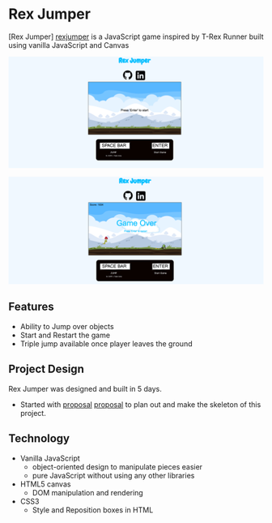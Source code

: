 # Rex Jumper

[Rex Jumper] [rexjumper] is a JavaScript game inspired by T-Rex Runner built using vanilla JavaScript and Canvas

![ ](./docs/wireframes/gameover1.png)

![ ](./docs/wireframes/home1.png)

[rexjumper]: https://dankim93.github.io/rex-jumper/

## Features
- Ability to Jump over objects
- Start and Restart the game
- Triple jump available once player leaves the ground

## Project Design

Rex Jumper was designed and built in 5 days.

  - Started with [proposal] [proposal] to plan out and make the skeleton of this project.

  [proposal]: ./docs/README.md

## Technology

  - Vanilla JavaScript
    + object-oriented design to manipulate pieces easier
    + pure JavaScript without using any other libraries
  - HTML5 canvas
    + DOM manipulation and rendering
  - CSS3
    + Style and Reposition boxes in HTML 
